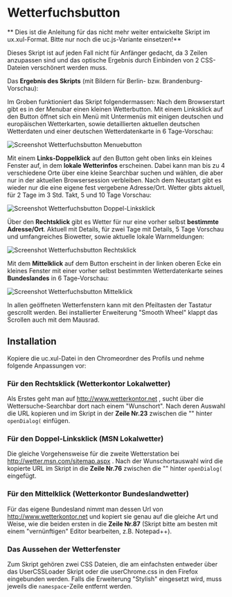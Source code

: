 # Wetterfuchsbutton
** Dies ist die Anleitung für das nicht mehr weiter entwickelte Skript im ux.xul-Format. Bitte nur noch die uc.js-Variante einsetzen!**

Dieses Skript ist auf jeden Fall nicht für Anfänger gedacht, da 3 Zeilen anzupassen sind und das optische Ergebnis durch 
Einbinden von 2 CSS-Dateien verschönert werden muss.

Das **Ergebnis des Skripts** (mit Bildern für Berlin- bzw. Brandenburg-Vorschau):

Im Groben funktioniert das Skript folgendermassen: Nach dem Browserstart gibt es in der Menubar einen kleinen Wetterbutton. 
Mit einem Linksklick auf den Button öffnet sich ein Menü mit Untermenüs mit einigen deutschen und europäischen Wetterkarten, 
sowie detaillierten aktuellen deutschen Wetterdaten und einer deutschen Wetterdatenkarte in 6 Tage-Vorschau:

![Screenshot Wetterfuchsbutton Menuebutton](https://github.com/ardiman/userChrome.js/raw/master/wetterfuchsbutton/scr_wfb_menubutton.png)

Mit einem **Links-Doppelklick** auf den Button geht oben links ein kleines Fenster auf, in dem **lokale Wetterinfos** erscheinen. 
Dabei kann man bis zu 4 verschiedene Orte über eine kleine Searchbar suchen und wählen, die aber nur in der aktuellen 
Browsersession verbleiben. Nach dem Neustart gibt es wieder nur die eine eigene fest vergebene Adresse/Ort. Wetter gibts aktuell, 
für 2 Tage im 3 Std. Takt, 5 und 10 Tage Vorschau:

![Screenshot Wetterfuchsbutton Doppel-Linksklick](https://github.com/ardiman/userChrome.js/raw/master/wetterfuchsbutton/scr_wfb_linksdoppelklick.png)

Über den **Rechtsklick** gibt es Wetter für nur eine vorher selbst **bestimmte Adresse/Ort**. Aktuell mit Details, für zwei Tage mit 
Details, 5 Tage Vorschau und umfangreiches Biowetter, sowie aktuelle lokale Warnmeldungen:

![Screenshot Wetterfuchsbutton Rechtsklick](https://github.com/ardiman/userChrome.js/raw/master/wetterfuchsbutton/scr_wfb_rechtsklick.png)

Mit dem **Mittelklick** auf dem Button erscheint in der linken oberen Ecke ein kleines Fenster mit einer vorher selbst bestimmten 
Wetterdatenkarte seines **Bundeslandes** in 6 Tage-Vorschau:

![Screenshot Wetterfuchsbutton Mittelklick](https://github.com/ardiman/userChrome.js/raw/master/wetterfuchsbutton/scr_wfb_mittelklick.png)

In allen geöffneten Wetterfenstern kann mit den Pfeiltasten der Tastatur gescrollt werden. Bei installierter Erweiterung 
"Smooth Wheel" klappt das Scrollen auch mit dem Mausrad.

## Installation
Kopiere die uc.xul-Datei in den Chromeordner des Profils und nehme folgende Anpassungen vor:

### Für den Rechtsklick (Wetterkontor Lokalwetter)
Als Erstes geht man auf http://www.wetterkontor.net , sucht über die Wettersuche-Searchbar dort nach einem "Wunschort". 
Nach deren Auswahl die URL kopieren und im Skript in der **Zeile Nr.23** zwischen die "" hinter `openDialog(` einfügen.

### Für den Doppel-Linksklick (MSN Lokalwetter)
Die gleiche Vorgehensweise für die zweite Wetterstation bei http://wetter.msn.com/sitemap.aspx . Nach der Wunschortauswahl 
wird die kopierte URL im Skript in die **Zeile Nr.76** zwischen die "" hinter `openDialog(` eingefügt. 

### Für den Mittelklick (Wetterkontor Bundeslandwetter)
Für das eigene Bundesland nimmt man dessen Url von http://www.wetterkontor.net und kopiert sie genau auf die gleiche Art und 
Weise, wie die beiden ersten in die **Zeile Nr.87** (Skript bitte am besten mit einem "vernünftigen" Editor bearbeiten, z.B. 
Notepad++).

### Das Aussehen der Wetterfenster
Zum Skript gehören zwei CSS Dateien, die am einfachsten entweder über das UserCSSLoader Skript oder die userChrome.css in den 
Firefox eingebunden werden. Falls die Erweiterung "Stylish" eingesetzt wird, muss jeweils die `namespace`-Zeile entfernt werden.